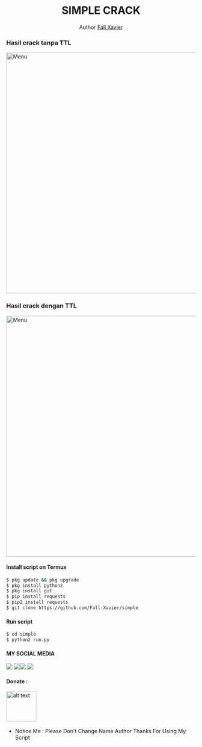 <h1 align="center">
  SIMPLE CRACK
</h1>
</div>
<p align="center">
  Author <a href="https://www.facebook.com/siti.khatijah.1029">Fall Xavier</a>
</p>
<p align="center">
 
### Hasil crack tanpa TTL
 <img src="https://github.com/Fall-Xavier/simple/blob/main/Screenshot_2021-07-04-21-14-42-83_84d3000e3f4017145260f7618db1d683.jpg" width="640" title="Menu" alt="Menu">
</p>

### Hasil crack dengan TTL
 <img src="https://github.com/Fall-Xavier/simple/blob/main/IMG_20210715_111220.jpg" width="640" title="Menu" alt="Menu">
</p>


#### Install script on Termux
```bash
$ pkg update && pkg upgrade
$ pkg install python2
$ pkg install git
$ pip install requests
$ pip2 install requests
$ git clone https://github.com/Fall-Xavier/simple
```
#### Run script
```bash
$ cd simple
$ python2 run.py
```
#### MY SOCIAL MEDIA

[![](https://img.shields.io/badge/Github-black?logo=Github&logoColor=black&labelColor=white)](https://github.com/Fall-Xavier)
[![](https://img.shields.io/badge/Facebook-blue?logo=Facebook&logoColor=blue&labelColor=white)](https://www.facebook.com/siti.khatijah.1029)[![](https://img.shields.io/badge/Instagram-red?logo=Instagram&logoColor=red&labelColor=white)](https://www.instagram.com/ziiro24/) [![](https://img.shields.io/badge/Whatsapp-CHAT-red?logo=Whatsapp&logoColor=Brightgreen&labelColor=white)](https://wa.me/6285229323951?text=Asalamualaikum+bang)

#### Donate :

<a href="https://wa.me/6285229323951?text=Saya%20ingin%20donasi%20bang"><img src="https://upload.wikimedia.org/wikipedia/commons/6/6b/WhatsApp.svg" alt="alt text" width="80" height="80"></a> &nbsp;&nbsp;

* Notice Me : Please Don't Change Name Author
Thanks For Using My Script
